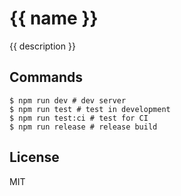 # {{ name }}

{{ description }}

## Commands

```
$ npm run dev # dev server
$ npm run test # test in development
$ npm run test:ci # test for CI
$ npm run release # release build
```

## License

MIT
